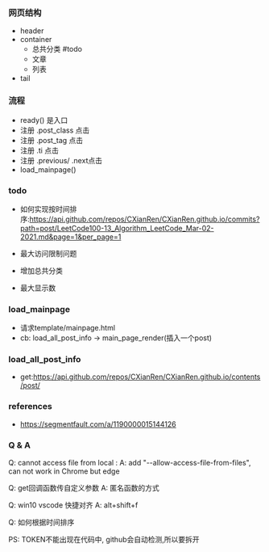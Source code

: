 ### 网页结构
+ header
+ container
    + 总共分类  #todo
    + 文章
    + 列表
+ tail

### 流程
+ ready() 是入口
+ 注册 .post_class 点击
+ 注册 .post_tag 点击
+ 注册 .ti 点击
+ 注册 .previous/ .next点击
+ load_mainpage()

### todo
+ 如何实现按时间排序:https://api.github.com/repos/CXianRen/CXianRen.github.io/commits?path=post/LeetCode100-13_Algorithm_LeetCode_Mar-02-2021.md&page=1&per_page=1

+ 最大访问限制问题

+ 增加总共分类
+ 最大显示数

### load_mainpage
+ 请求template/mainpage.html
+ cb: load_all_post_info -> main_page_render(插入一个post)

### load_all_post_info
+ get:https://api.github.com/repos/CXianRen/CXianRen.github.io/contents/post/

### references
+ https://segmentfault.com/a/1190000015144126


### Q & A
Q: cannot access file from local : 
A: add "--allow-access-file-from-files", can not work in Chrome but edge

Q: get回调函数传自定义参数
A: 匿名函数的方式

Q: win10 vscode 快捷对齐 
A: alt+shift+f

Q: 如何根据时间排序

PS: TOKEN不能出现在代码中, github会自动检测,所以要拆开

